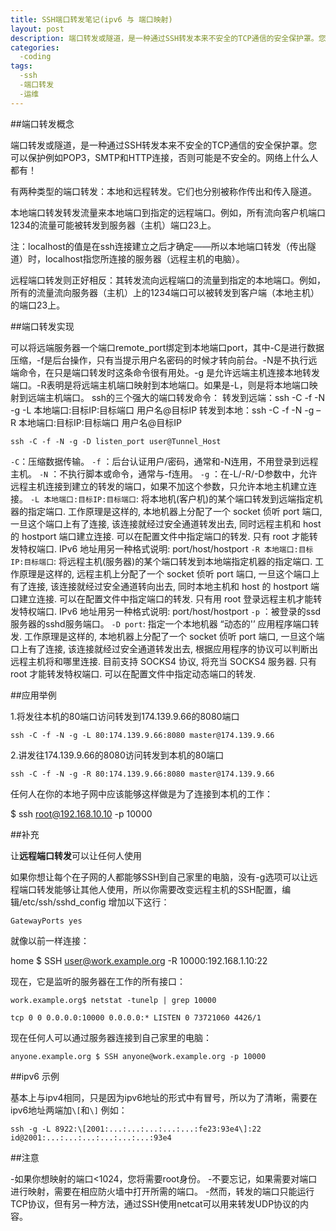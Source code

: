 ```yaml
---
title: SSH端口转发笔记(ipv6 与 端口映射)
layout: post
description: 端口转发或隧道，是一种通过SSH转发本来不安全的TCP通信的安全保护罩。您可以保护例如POP3，SMTP和HTTP连接，否则可能是不安全的。网络上什么人都有！
categories:
  -coding
tags: 
  -ssh
  -端口转发
  -运维
---
```


##端口转发概念

端口转发或隧道，是一种通过SSH转发本来不安全的TCP通信的安全保护罩。您可以保护例如POP3，SMTP和HTTP连接，否则可能是不安全的。网络上什么人都有！

有两种类型的端口转发：本地和远程转发。它们也分别被称作传出和传入隧道。

本地端口转发转发流量来本地端口到指定的远程端口。例如，所有流向客户机端口1234的流量可能被转发到服务器（主机）端口23上。

注：localhost的值是在ssh连接建立之后才确定——所以本地端口转发（传出隧道）时，localhost指您所连接的服务器（远程主机的电脑）。

远程端口转发则正好相反：其转发流向远程端口的流量到指定的本地端口。例如，所有的流量流向服务器（主机）上的1234端口可以被转发到客户端（本地主机）的端口23上。

##端口转发实现

可以将远端服务器一个端口remote_port绑定到本地端口port，其中-C是进行数据压缩，-f是后台操作，只有当提示用户名密码的时候才转向前台。-N是不执行远端命令，在只是端口转发时这条命令很有用处。-g 是允许远端主机连接本地转发端口。-R表明是将远端主机端口映射到本地端口。如果是-L，则是将本地端口映射到远端主机端口。
ssh的三个强大的端口转发命令：
转发到远端：ssh -C -f -N -g -L 本地端口:目标IP:目标端口 用户名@目标IP
转发到本地：ssh -C -f -N -g –R 本地端口:目标IP:目标端口 用户名@目标IP
```
ssh -C -f -N -g -D listen_port user@Tunnel_Host
```
`-C`：压缩数据传输。
`-f` ：后台认证用户/密码，通常和-N连用，不用登录到远程主机。
`-N` ：不执行脚本或命令，通常与-f连用。
`-g` ：在-L/-R/-D参数中，允许远程主机连接到建立的转发的端口，如果不加这个参数，只允许本地主机建立连接。
`-L 本地端口:目标IP:目标端口`:
将本地机(客户机)的某个端口转发到远端指定机器的指定端口. 工作原理是这样的, 本地机器上分配了一个 socket 侦听 port 端口, 一旦这个端口上有了连接, 该连接就经过安全通道转发出去, 同时远程主机和 host 的 hostport 端口建立连接. 可以在配置文件中指定端口的转发. 只有 root 才能转发特权端口. IPv6 地址用另一种格式说明: port/host/hostport
`-R 本地端口:目标IP:目标端口`:
将远程主机(服务器)的某个端口转发到本地端指定机器的指定端口. 工作原理是这样的, 远程主机上分配了一个 socket 侦听 port 端口, 一旦这个端口上有了连接, 该连接就经过安全通道转向出去, 同时本地主机和 host 的 hostport 端口建立连接. 可以在配置文件中指定端口的转发. 只有用 root 登录远程主机才能转发特权端口. IPv6 地址用另一种格式说明: port/host/hostport
`-p` ：被登录的ssd服务器的sshd服务端口。
`-D port`:
指定一个本地机器 “动态的'’ 应用程序端口转发. 工作原理是这样的, 本地机器上分配了一个 socket 侦听 port 端口, 一旦这个端口上有了连接, 该连接就经过安全通道转发出去, 根据应用程序的协议可以判断出远程主机将和哪里连接. 目前支持 SOCKS4 协议, 将充当 SOCKS4 服务器. 只有 root 才能转发特权端口. 可以在配置文件中指定动态端口的转发.

##应用举例

1.将发往本机的80端口访问转发到174.139.9.66的8080端口

`ssh -C -f -N -g -L 80:174.139.9.66:8080 master@174.139.9.66`

2.讲发往174.139.9.66的8080访问转发到本机的80端口

`ssh -C -f -N -g -R 80:174.139.9.66:8080 master@174.139.9.66`

任何人在你的本地子网中应该能够这样做是为了连接到本机的工作：

$ ssh root@192.168.10.10 -p 10000

##补充

让**远程端口转发**可以让任何人使用

如果你想让每个在子网的人都能够SSH到自己家里的电脑，没有-g选项可以让远程端口转发能够让其他人使用，所以你需要改变远程主机的SSH配置，编辑/etc/ssh/sshd_config 增加以下这行：

`GatewayPorts yes`

就像以前一样连接：

home $ SSH user@work.example.org -R 10000:192.168.1.10:22

现在，它是监听的服务器在工作的所有接口：
```
work.example.org$ netstat -tunelp | grep 10000

tcp 0 0 0.0.0.0:10000 0.0.0.0:* LISTEN 0 73721060 4426/1
```
现在任何人可以通过服务器连接到自己家里的电脑：
```
anyone.example.org $ SSH anyone@work.example.org -p 10000
```

##ipv6 示例

基本上与ipv4相同，只是因为ipv6地址的形式中有冒号，所以为了清晰，需要在ipv6地址两端加`\[`和`\]`
例如：
```
ssh -g -L 8922:\[2001:...:...:...:...:...:fe23:93e4\]:22 id@2001:...:...:...:...:...:...:93e4
```
##注意

-如果你想映射的端口<1024，您将需要root身份。
-不要忘记，如果需要对端口进行映射，需要在相应防火墙中打开所需的端口。
-然而，转发的端口只能运行TCP协议，但有另一种方法，通过SSH使用netcat可以用来转发UDP协议的内容。
